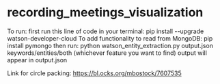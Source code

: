 # recording_meetings_visualization
To run: first run this line of code in your terminal: pip install --upgrade watson-developer-cloud
To add functionality to read from MongoDB: pip install pymongo
then run: python watson_entity_extraction.py output.json keywords/entities/both (whichever feature you want to find)
output will appear in output.json

Link for circle packing: https://bl.ocks.org/mbostock/7607535
